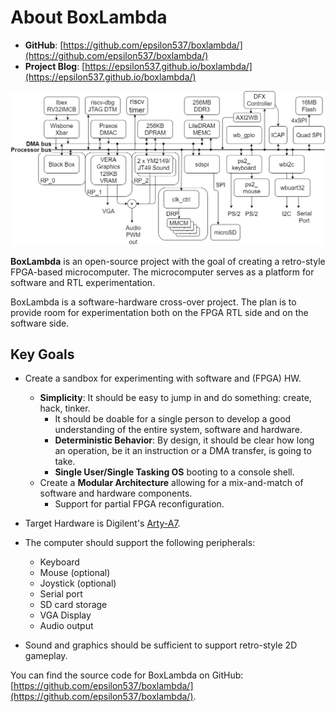 About BoxLambda
===============

- **GitHub**: [https://github.com/epsilon537/boxlambda/](https://github.com/epsilon537/boxlambda/)
- **Project Blog**: [https://epsilon537.github.io/boxlambda/](https://epsilon537.github.io/boxlambda/)

![BoxLambda Draft Architecture Block Diagram](assets/Arch_Diagram_About.png)

**BoxLambda** is an open-source project with the goal of creating a retro-style FPGA-based microcomputer. The microcomputer serves as a platform for software and RTL experimentation.

BoxLambda is a software-hardware cross-over project. The plan is to provide room for experimentation both on the FPGA RTL side and on the software side.

Key Goals
---------
- Create a sandbox for experimenting with software and (FPGA) HW.    
    - **Simplicity**: It should be easy to jump in and do something: create, hack, tinker.
        - It should be doable for a single person to develop a good understanding of the entire system, software and hardware.
        - **Deterministic Behavior**: By design, it should be clear how long an operation, be it an instruction or a DMA transfer, is going to take.
        - **Single User/Single Tasking OS** booting to a console shell.
    - Create a **Modular Architecture** allowing for a mix-and-match of software and hardware components.
        - Support for partial FPGA reconfiguration.
- Target Hardware is Digilent's [Arty-A7](https://digilent.com/reference/programmable-logic/arty-a7/start).
- The computer should support the following peripherals:
  - Keyboard
  - Mouse (optional)
  - Joystick (optional)
  - Serial port
  - SD card storage
  - VGA Display
  - Audio output
  
- Sound and graphics should be sufficient to support retro-style 2D gameplay.

You can find the source code for BoxLambda on GitHub: [https://github.com/epsilon537/boxlambda/](https://github.com/epsilon537/boxlambda/).

